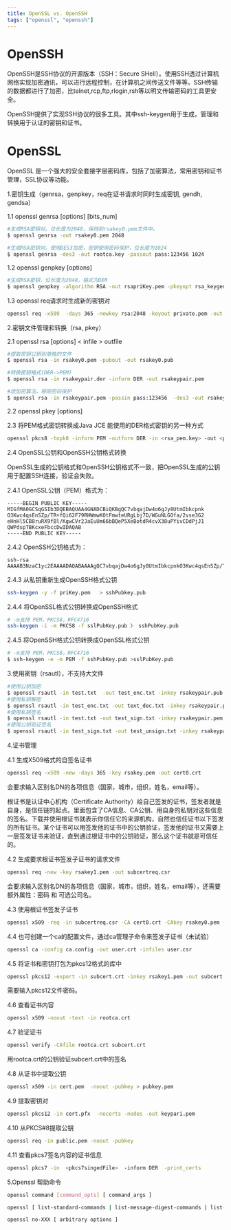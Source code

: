 ```yaml
---
title: OpenSSL vs. OpenSSH
tags: ["openssl", "openssh"]
---
```


# OpenSSH

OpenSSH是SSH协议的开源版本（SSH：Secure SHell）。使用SSH透过计算机网络实现加密通讯，可以进行远程控制，在计算机之间传送文件等等。SSH传输的数据都进行了加密，比telnet,rcp,ftp,rlogin,rsh等以明文传输密码的工具更安全。

OpenSSH提供了实现SSH协议的很多工具。其中ssh-keygen用于生成，管理和转换用于认证的密钥和证书。

# OpenSSL

OpenSSL 是一个强大的安全套接字层密码库，包括了加密算法，常用密钥和证书管理，SSL协议等功能。

1.密钥生成（genrsa，genpkey，req在证书请求时同时生成密钥, gendh, gendsa）

1.1 openssl genrsa [options] [bits_num]

```bash
#生成RSA密钥对。位长度为2048，保持到rsakey0.pem文件中。
$ openssl genrsa -out rsakey0.pem 2048  

#生成RSA密钥对。使用DES3加密，密钥使用密码保护，位长度为1024
$ openssl genrsa -des3 -out rootca.key -passout pass:123456 1024
```

1.2 openssl genpkey [options]

```bash
#生成RSA密钥，位长度为2048，格式为DER
$ openssl genpkey -algorithm RSA -out rsapriKey.pem -pkeyopt rsa_keygen_bits:2048 -outform DER
```

1.3 openssl req请求时生成新的密钥对

```bash
openssl req -x509  -days 365 -newkey rsa:2048 -keyout private.pem -out public.pem -nodes
```

2.密钥文件管理和转换（rsa, pkey）

2.1 openssl rsa [options] < infile > outfile

```bash
#提取密钥公钥到单独的文件
$ openssl rsa -in rsakey0.pem -pubout -out rsakey0.pub

#转换密钥格式(DER->PEM)
$ openssl rsa -in rsakeypair.der -inform DER -out rsakeypair.pem

#改加密算法，移除密码保护
$ openssl rsa -in rsakeypair.pem -passin pass:123456  -des3 -out rsakeypair1.pem
```

2.2 openssl pkey [options]

2.3 将PEM格式密钥转换成Java JCE 能使用的DER格式密钥的另一种方式

```bash
openssl pkcs8 -topk8 -inform PEM -outform DER -in <rsa_pem.key> -out <pkcs8_der.key> -nocrypt
```

2.4 OpenSSL公钥和OpenSSH公钥格式转换

OpenSSL生成的公钥格式和OpenSSH公钥格式不一致，把OpenSSL生成的公钥用于配置SSH连接，验证会失败。

2.4.1 OpenSSL公钥（PEM）格式为：

```plain
-----BEGIN PUBLIC KEY-----
MIGfMA0GCSqGSIb3DQEBAQUAA4GNADCBiQKBgQC7vbqajDw4o6gJy8UtmIbkcpnk
O3Kwc4qsEnSZp/TR+fQi62F79RHWmwKOtFmwteURgLbj7D/WGuNLGOfa/2vse3G2
eHnHl5CB8ruRX9fBl/KgwCVr2JaEuUm66bBQeP5XeBotdR4cvX38uPYivCDdPjJ1
QWPdspTBKcxeFbccDwIDAQAB
-----END PUBLIC KEY-----
```

2.4.2 OpenSSH公钥格式为：

```plain
ssh-rsa AAAAB3NzaC1yc2EAAAADAQABAAAAgQC7vbqajDw4o6gJy8UtmIbkcpnkO3Kwc4qsEnSZp/TR+fQi62F79RHWmwKOtFmwteURgLbj7D/WGuNLGOfa/2vse3G2eHnHl5CB8ruRX9fBl/KgwCVr2JaEuUm66bBQeP5XeBotdR4cvX38uPYivCDdPjJ1QWPdspTBKcxeFbccDw==
```

2.4.3 从私钥重新生成OpenSSH格式公钥

```bash
ssh-keygen -y -f priKey.pem   > sshPubkey.pub
```

2.4.4 将OpenSSL格式公钥转换成OpenSSH格式

```bash
# -m支持 PEM，PKCS8，RFC4716
ssh-keygen -i -m PKCS8 -f sslPubKey.pub 〉 sshPubKey.pub
```

2.4.5 将OpenSSH格式公钥转换成OpenSSL格式公钥

```bash
# -m支持 PEM，PKCS8，RFC4716
$ ssh-keygen -e -m PEM -f sshPubKey.pub >sslPubKey.pub
```

3.使用密钥（rsautl），不支持大文件

```bash
#使用公钥加密
$ openssl rsautl -in test.txt  -out test_enc.txt -inkey rsakeypair.pub -pubin -encrypt
#使用私钥解密
$ openssl rsautl -in test_enc.txt -out text_dec.txt -inkey rsakeypair.pem -decrypt
#使用私钥签名
$ openssl rsautl -in test.txt -out test_sign.txt -inkey rsakeypair.pem -sign
#使用公钥验证签名
$ openssl rsautl -in test_sign.txt -out test_unsign.txt -inkey rsakeypari.pub -pubin -verify
```

4.证书管理

4.1 生成X509格式的自签名证书

```bash
openssl req -x509 -new -days 365 -key rsakey.pem -out cert0.crt
```

会要求输入区别名DN的各项信息（国家，城市，组织，姓名，email等）。

根证书是认证中心机构（Certificate Authority）给自己签发的证书，签发者就是自身，是信任链的起点。里面包含了CA信息、CA公钥、用自身的私钥对这些信息的签名。下载并使用根证书就表示你信任它的来源机构，自然也信任证书以下签发的所有证书。某个证书可以用签发他的证书中的公钥验证，签发他的证书又需要上一层签发证书来验证，直到通过根证书中的公钥验证，那么这个证书就是可信任的。

4.2 生成要求根证书签发子证书的请求文件

```bash
openssl req -new -key rsakey1.pem -out subcertreq.csr
```

会要求输入区别名DN的各项信息（国家，城市，组织，姓名，email等），还需要额外属性：密码 和 可选公司名。

4.3 使用根证书签发子证书

```bash
openssl x509 -req -in subcertreq.csr -CA cert0.crt -CAkey rsakey0.pem -CAcreateserial -days 365 -out subcert.crt
```

4.4 也可创建一个ca的配置文件，通过ca管理子命令来签发子证书（未试验）

```bash
openssl ca -config ca.config -out user.crt -infiles user.csr
```

4.5 将证书和密钥打包为pkcs12格式的库中

```bash
openssl pkcs12 -export -in subcert.crt -inkey rsakey1.pem -out subcert.p12
```

需要输入pkcs12文件密码。

4.6 查看证书内容

```bash
openssl x509 -noout -text -in rootca.crt 
```

4.7 验证证书

```bash
openssl verify -CAfile rootca.crt subcert.crt
```

用rootca.crt的公钥验证subcert.crt中的签名

4.8 从证书中提取公钥

```bash
openssl x509 -in cert.pem  -noout -pubkey > pubkey.pem
```

4.9 提取密钥对

```bash
openssl pkcs12 -in cert.pfx  -nocerts -nodes -out keypari.pem
```

4.10 从PKCS#8提取公钥

```bash
openssl req -in public.pem -noout -pubkey
```

4.11 查看pkcs7签名内容的证书信息

```bash
openssl pkcs7 -in  <pkcs7singedFile>  -inform DER  -print_certs
```

5.Openssl 帮助命令

```bash
openssl command [command_opts] [ command_args ]

openssl [ list-standard-commands | list-message-digest-commands | list-cipher-commands | list-cipher-algorithms | list-message-digest-algorithms | list-public-key-algorithms]

openssl no-XXX [ arbitrary options ]
```